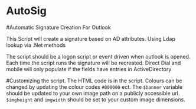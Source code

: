 AutoSig
=======

#Automatic Signature Creation For Outlook

This Script will create a signature based on AD attributes. Using Ldap lookup via .Net methods

The script should be a logon script or event driven when outlook is opened. Each time the script runs the signature will be recreated.
Direct Dial and mobile will only populate if the fields have entries in ActiveDirectory


#Customizing the script.
The HTML code is in the script. Colours can be changed by updating the colour codes `#000000` ect.
The `$banner` variable should be updated to your own image path on a publicly accessible url.
`$imgheight` and `imgwidth` should be set to your custom image dimensions.
